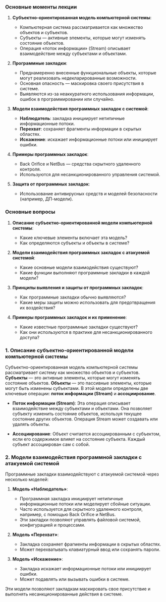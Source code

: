 ### Основные моменты лекции

1. **Субъектно-ориентированная модель компьютерной системы**:
   - Компьютерная система рассматривается как множество объектов и субъектов.
   - Субъекты — активные элементы, которые могут изменять состояние объектов.
   - Операция «поток информации» (Stream) описывает взаимодействие между субъектами и объектами.

2. **Программные закладки**:
   - Преднамеренно внесенные функциональные объекты, которые могут реализовать недекларированные возможности.
   - Основная опасность — маскировка своего присутствия в системе.
   - Выявляются из-за неаккуратного использования информации, ошибок в программировании или случайно.

3. **Модели взаимодействия программных закладок с системой**:
   - **Наблюдатель**: закладка инициирует нетипичные информационные потоки.
   - **Перехват**: сохраняет фрагменты информации в скрытых областях.
   - **Искажение**: искажает информационные потоки или инициирует ошибки.

4. **Примеры программных закладок**:
   - Back Orifice и NetBus — средства скрытного удаленного контроля.
   - Используются для несанкционированного управления системой.

5. **Защита от программных закладок**:
   - Использование антивирусных средств и моделей безопасности (например, ДП-модели).

### Основные вопросы

1. **Описание субъектно-ориентированной модели компьютерной системы**:
   - Какие ключевые элементы включает эта модель?
   - Как определяются субъекты и объекты в системе?

2. **Модели взаимодействия программных закладок с атакуемой системой**:
   - Какие основные модели взаимодействия существуют?
   - Какие функции выполняют программные закладки в каждой модели?

3. **Принципы выявления и защиты от программных закладок**:
   - Как программные закладки обычно выявляются?
   - Какие меры защиты можно использовать для предотвращения их воздействия?

4. **Примеры программных закладок и их применение**:
   - Какие известные программные закладки существуют?
   - Как они используются в практике для несанкционированного доступа?

### 1. Описание субъектно-ориентированной модели компьютерной системы

Субъектно-ориентированная модель компьютерной системы рассматривает систему как множество объектов и субъектов. **Субъекты** — это активные элементы, которые могут изменять состояние объектов. **Объекты** — это пассивные элементы, которые могут быть изменены субъектами. В этой модели определены две ключевые операции: **поток информации (Stream)** и **ассоциирование**.

- **Поток информации (Stream)**: Эта операция описывает взаимодействие между субъектами и объектами. Она позволяет субъекту изменить состояние объектов, используя текущее состояние других объектов. Операция Stream может создавать или удалять объекты.
  
- **Ассоциирование**: Объект считается ассоциированным с субъектом, если его содержимое влияет на состояние субъекта. Каждый субъект ассоциирован сам с собой.

### 2. Модели взаимодействия программной закладки с атакуемой системой

Программные закладки взаимодействуют с атакуемой системой через несколько моделей:

1. **Модель «Наблюдатель»**:
   - Программная закладка инициирует нетипичные информационные потоки или моделирует сбойные ситуации.
   - Часто используется для скрытного удаленного контроля, например, с помощью Back Orifice и NetBus.
   - Эти закладки позволяют управлять файловой системой, конфигурацией и процессами.

2. **Модель «Перехват»**:
   - Закладка сохраняет фрагменты информации в скрытых областях.
   - Может перехватывать клавиатурный ввод или сохранять пароли.

3. **Модель «Искажение»**:
   - Закладка искажает информационные потоки или инициирует ошибки.
   - Может подавлять или вызывать ошибки в системе.

Эти модели позволяют закладкам маскировать свое присутствие и выполнять несанкционированные действия в системе.